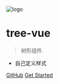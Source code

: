 ![logo](/_assets/_images/logo.png)

# tree-vue

> 树形组件.

- 自己定义样式

[GitHub](https://github.com/gitjcc/tree-vue/)
[Get Started](#tree-vue)
